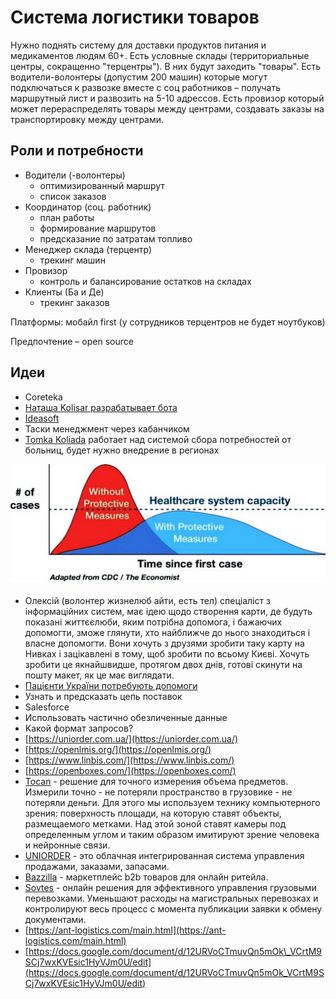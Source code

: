 # Система логистики товаров

Нужно поднять систему для доставки продуктов питания и медикаментов людям 60+. Есть условные склады \(территориальные центры, сокращенно "терцентры"\). В них будут заходить "товары". Есть водители-волонтеры \(допустим 200 машин\) которые могут подключаться к развозке вместе с соц работников – получать маршрутный лист и развозить на 5-10 адрессов. Есть провизор который может перераспределять товары между центрами, создавать заказы на транспортировку между центрами.

## Роли и потребности

* Водители \(-волонтеры\)
  * оптимизированный маршрут
  * список заказов
* Координатор \(соц. работник\)
  * план работы
  * формирование маршрутов
  * предсказание по затратам топливо
* Менеджер склада \(терцентр\)
  * трекинг машин
* Провизор
  * контроль и балансирование остатков на складах
* Клиенты \(Ба и Де\)
  * трекинг заказов

Платформы: мобайл first \(у сотрудников терцентров не будет ноутбуков\)

Предпочтение – open source

## Идеи

* Coreteka
* [Наташа Kolisar разрабатывает бота](https://kolisar.com/)
* [Ideasoft](https://m.facebook.com/?_rdr#!/profile.php?id=100002505365167)
* Таски менеджмент через кабанчиком
* [Tomka Koliada](http://t.me/Tomkamk) работает над системой сбора потребностей от больниц, будет нужно внедрение в регионах

![](../.gitbook/assets/image%20%288%29.png)

* Олексій \(волонтер жизнелюб айти, есть тел\) спеціаліст з інформаційних систем, має ідею щодо створення карти, де будуть показані життєєлюби, яким потрібна допомога, і бажаючих допомогти, зможе глянути, хто найближче до нього знаходиться і власне допомогти. Вони хочуть з друзями зробити таку карту на Нивках і зацікавлені в тому, щоб зробити по всьому Києві. Хочуть зробити це якнайшвидше, протягом двох днів, готові скинути на пошту макет, як це має виглядати.
* [Пацієнти України потребують допомоги](https://www.facebook.com/patients.org.ua/photos/a.705071752904645/2877301055681693/?type=3&theater)
* Узнать и предсказать цепь поставок
* Salesforce
* Использовать частично обезличенные данные
* Какой формат запросов?
* [https://uniorder.com.ua/](https://uniorder.com.ua/)
* [https://openlmis.org/](https://openlmis.org/)
* [https://www.linbis.com/](https://www.linbis.com/)
* [https://openboxes.com/](https://openboxes.com/)
* [Tocan](http://www.tocan.com.ua/) - решение для точного измерения объема предметов. Измерили точно - не потеряли пространство в грузовике - не потеряли деньги. Для этого мы используем технику компьютерного зрения: поверхность площади, на которую ставят объекты, размещаемого метками. Над этой зоной ставят камеры под определенным углом и таким образом имитируют зрение человека и нейронные связи.
* [UNIORDER](https://uniorder.com.ua/) - это облачная интегрированная система управления продажами, заказами, запасами.
* [Bazzilla](https://bazzilla.com.ua/) - маркетплейс b2b товаров для онлайн ритейла.
* [Sovtes](https://sovtes.ua/w/) - онлайн решения для эффективного управления грузовыми перевозками. Уменьшают расходы на магистральных перевозках и контролируют весь процесс с момента публикации заявки к обмену документами.
* [https://ant-logistics.com/main.html](https://ant-logistics.com/main.html)
* [https://docs.google.com/document/d/12URVoCTmuvQn5mOk\_VCrtM9SCj7wxKVEsic1HyVJm0U/edit](https://docs.google.com/document/d/12URVoCTmuvQn5mOk_VCrtM9SCj7wxKVEsic1HyVJm0U/edit)



